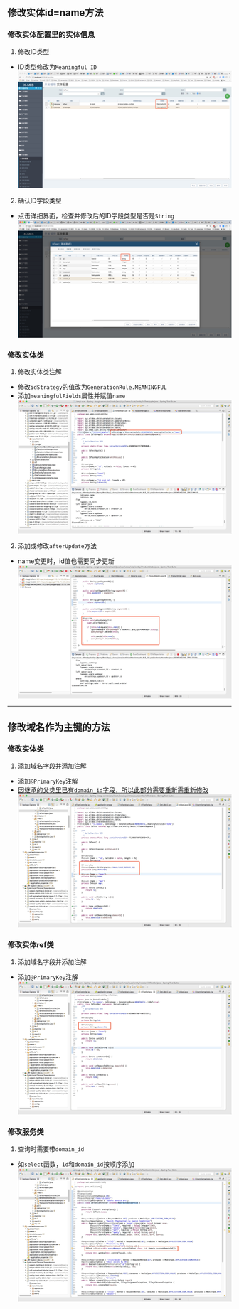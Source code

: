 ## 修改实体id=name方法 

### 修改实体配置里的实体信息
1. 修改ID类型
* ID类型修改为`Meaningful ID`
![entity1](images/entity_1.jpg)

2. 确认ID字段类型
* 点击详细界面，检查并修改后的ID字段类型是否是`String`
![entity2](images/entity_2.jpg)


### 修改实体类
1. 修改实体类注解
* 修改`idStrategy`的值改为`GenerationRule.MEANINGFUL`
* 添加`meaningfulFields`属性并赋值`name`
![entity3](images/entity_3.jpg)

2. 添加或修改`afterUpdate`方法
* name变更时，id值也需要同步更新
![entity4](images/entity_4.jpg)

---

## 修改域名作为主键的方法

### 修改实体类
1. 添加域名字段并添加注解
* 添加`@PrimaryKey`注解
* <u>因继承的父类里已有`domain_id`字段，所以此部分需要重新需重新修改</u>
![key1](images/key_1.jpg)

### 修改实体ref类
1. 添加域名字段并添加注解
* 添加`@PrimaryKey`注解
![key2](images/key_2.jpg)

### 修改服务类
1. 查询时需要带`domain_id`
* 如`select`函数，`id`和`domain_id`按顺序添加
![key3](images/key_3.jpg)